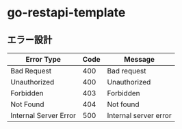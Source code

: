 # go-restapi-template

## エラー設計

| Error Type            | Code | Message               |
| --------------------- | ---- | --------------------- |
| Bad Request           | 400  | Bad request           |
| Unauthorized          | 400  | Unauthorized          |
| Forbidden             | 403  | Forbidden             |
| Not Found             | 404  | Not found             |
| Internal Server Error | 500  | Internal server error |
